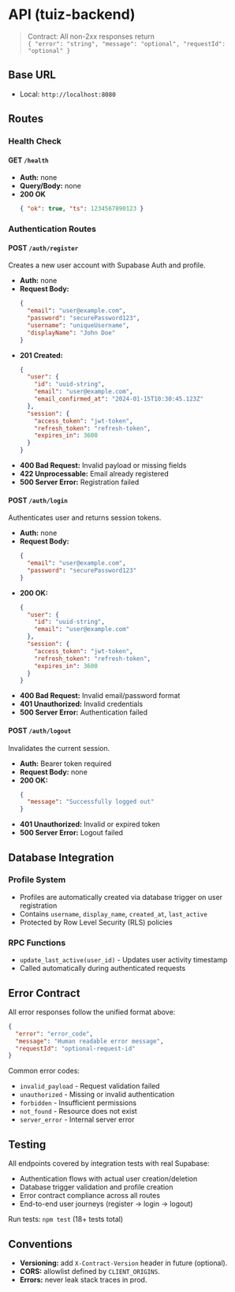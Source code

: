 # API (tuiz-backend)

> Contract: All non-2xx responses return  
> `{ "error": "string", "message": "optional", "requestId": "optional" }`

## Base URL

- Local: `http://localhost:8080`

## Routes

### Health Check

#### GET `/health`

- **Auth:** none
- **Query/Body:** none
- **200 OK**
  ```json
  { "ok": true, "ts": 1234567890123 }
  ```

### Authentication Routes

#### POST `/auth/register`

Creates a new user account with Supabase Auth and profile.

- **Auth:** none
- **Request Body:**
  ```json
  {
    "email": "user@example.com",
    "password": "securePassword123",
    "username": "uniqueUsername",
    "displayName": "John Doe"
  }
  ```
- **201 Created:**
  ```json
  {
    "user": {
      "id": "uuid-string",
      "email": "user@example.com",
      "email_confirmed_at": "2024-01-15T10:30:45.123Z"
    },
    "session": {
      "access_token": "jwt-token",
      "refresh_token": "refresh-token",
      "expires_in": 3600
    }
  }
  ```
- **400 Bad Request:** Invalid payload or missing fields
- **422 Unprocessable:** Email already registered
- **500 Server Error:** Registration failed

#### POST `/auth/login`

Authenticates user and returns session tokens.

- **Auth:** none
- **Request Body:**
  ```json
  {
    "email": "user@example.com",
    "password": "securePassword123"
  }
  ```
- **200 OK:**
  ```json
  {
    "user": {
      "id": "uuid-string",
      "email": "user@example.com"
    },
    "session": {
      "access_token": "jwt-token",
      "refresh_token": "refresh-token",
      "expires_in": 3600
    }
  }
  ```
- **400 Bad Request:** Invalid email/password format
- **401 Unauthorized:** Invalid credentials
- **500 Server Error:** Authentication failed

#### POST `/auth/logout`

Invalidates the current session.

- **Auth:** Bearer token required
- **Request Body:** none
- **200 OK:**
  ```json
  {
    "message": "Successfully logged out"
  }
  ```
- **401 Unauthorized:** Invalid or expired token
- **500 Server Error:** Logout failed

## Database Integration

### Profile System

- Profiles are automatically created via database trigger on user registration
- Contains `username`, `display_name`, `created_at`, `last_active`
- Protected by Row Level Security (RLS) policies

### RPC Functions

- `update_last_active(user_id)` - Updates user activity timestamp
- Called automatically during authenticated requests

## Error Contract

All error responses follow the unified format above:

```json
{
  "error": "error_code",
  "message": "Human readable error message",
  "requestId": "optional-request-id"
}
```

Common error codes:

- `invalid_payload` - Request validation failed
- `unauthorized` - Missing or invalid authentication
- `forbidden` - Insufficient permissions
- `not_found` - Resource does not exist
- `server_error` - Internal server error

## Testing

All endpoints covered by integration tests with real Supabase:

- Authentication flows with actual user creation/deletion
- Database trigger validation and profile creation
- Error contract compliance across all routes
- End-to-end user journeys (register → login → logout)

Run tests: `npm test` (18+ tests total)

## Conventions

- **Versioning:** add `X-Contract-Version` header in future (optional).
- **CORS:** allowlist defined by `CLIENT_ORIGINS`.
- **Errors:** never leak stack traces in prod.
